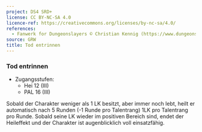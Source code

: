 ```yaml
---
project: DS4 SRD+
license: CC BY-NC-SA 4.0
licence-ref: https://creativecommons.org/licenses/by-nc-sa/4.0/
references: 
  - Fanwerk for Dungeonslayers © Christian Kennig (https://www.dungeonslayers.net/)
source: GRW
title: Tod entrinnen
---
```


### Tod entrinnen

- Zugangsstufen:
  - Hei 12 (III)
  - PAL 16 (III)

Sobald der Charakter weniger als 1 LK besitzt, aber immer noch lebt, heilt er automatisch nach 5 Runden (-1 Runde pro Talentrang) 1LK pro Talentrang pro Runde. Sobald seine LK wieder im positiven Bereich sind, endet der Heileffekt und der Charakter ist augenblicklich voll einsatzfähig.

